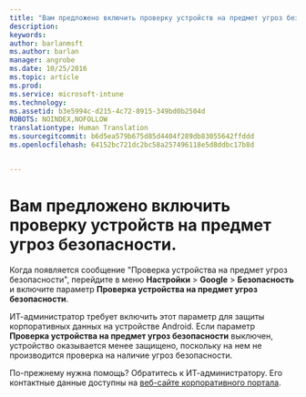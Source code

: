 ```yaml
---
title: "Вам предложено включить проверку устройств на предмет угроз безопасности | Документы Майкрософт"
description: 
keywords: 
author: barlanmsft
ms.author: barlan
manager: angrobe
ms.date: 10/25/2016
ms.topic: article
ms.prod: 
ms.service: microsoft-intune
ms.technology: 
ms.assetid: b3e5994c-d215-4c72-8915-349bd0b2504d
ROBOTS: NOINDEX,NOFOLLOW
translationtype: Human Translation
ms.sourcegitcommit: b6d5ea579b675d85d4404f289db83055642ffddd
ms.openlocfilehash: 64152bc721dc2bc58a257496118e5d8ddbc17b8d


---
```


# <a name="you-are-asked-to-turn-on-scan-device-for-security-threats"></a>Вам предложено включить проверку устройств на предмет угроз безопасности.

 Когда появляется сообщение "Проверка устройства на предмет угроз безопасности", перейдите в меню **Настройки** > **Google** > **Безопасность** и включите параметр **Проверка устройства на предмет угроз безопасности**.

ИТ-администратор требует включить этот параметр для защиты корпоративных данных на устройстве Android. Если параметр **Проверка устройства на предмет угроз безопасности** выключен, устройство оказывается менее защищено, поскольку на нем не производится проверка на наличие угроз безопасности.

По-прежнему нужна помощь? Обратитесь к ИТ-администратору. Его контактные данные доступны на [веб-сайте корпоративного портала](http://portal.manage.microsoft.com).



<!--HONumber=Dec16_HO2-->


